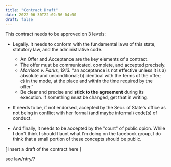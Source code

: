 ```yaml
---
title: "Contract Draft"
date: 2022-06-30T22:02:56-04:00
draft: false
---
```


This contract needs to be approved on 3 levels:

* Legally. It needs to conform with the fundamental laws of this state, statutory law, and the administrative code.
    * An Offer and Acceptance are the key elements of a contract.
    * The offer must be communicated, 
      complete, and accepted precisely. 
    * *Morrison v. Parks, 1913.* 
      “an acceptance is not effective unless it is
        a) absolute and unconditional; 
        b) identical with the terms of the offer; 
        c) in the mode, at the place and within the 
           time required by the offer.”
    * Be clear and precise and **stick to the agreement** 
      during its execution. If something must be changed, 
      get that in writing. 

* It needs to be, if not endorsed, accepted by the Secr. of State's office as not being in conflict with her formal (and maybe informal) code(s) of conduct.

* And finally, it needs to be accepted by the "court" of public opion. While I don't think I should flaunt what I'm doing on the facebook group, I do think that a small portion of these concepts should be public. 

[ Insert a draft of the contract here ] 

see law/ntry/7

